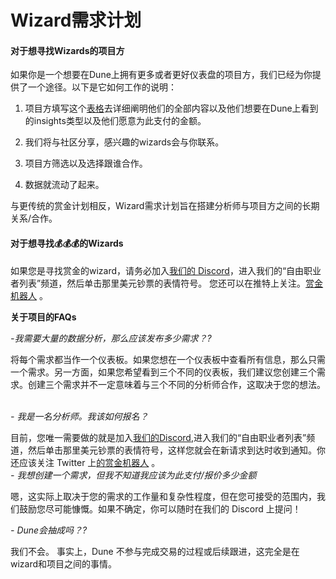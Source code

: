 # Wizard需求计划

#### 对于想寻找Wizards的项目方

如果你是一个想要在Dune上拥有更多或者更好仪表盘的项目方，我们已经为你提供了一个途径。以下是它如何工作的说明：

1. 项目方填写这个[表格](https://bounties.dune.xyz)去详细阐明他们的全部内容以及他们想要在Dune上看到的insights类型以及他们愿意为此支付的金额。


2. 我们将与社区分享，感兴趣的wizards会与你联系。

3. 项目方筛选以及选择跟谁合作。

4. 数据就流动了起来。

与更传统的赏金计划相反，Wizard需求计划旨在搭建分析师与项目方之间的长期关系/合作。



#### 对于想寻找:moneybag::moneybag::moneybag:的Wizards

如果您是寻找赏金的wizard，请务必加入[我们的 Discord](https://discord.gg/ErrzwBz)，进入我们的“自由职业者列表”频道，然后单击那里美元钞票的表情符号。 您还可以在推特上关注。[赏金机器人](https://twitter.com/Dune\_Bounties) 。



**关于项目的FAQs**

_-我需要大量的数据分析，那么应该发布多少需求？?_

将每个需求都当作一个仪表板。如果您想在一个仪表板中查看所有信息，那么只需一个需求。另一方面，如果您希望看到三个不同的仪表板，我们建议您创建三个需求。创建三个需求并不一定意味着与三个不同的分析师合作，这取决于您的想法。


\
_- 我是一名分析师。我该如何报名？_

目前，您唯一需要做的就是加入[我们的Discord](https://discord.gg/dunecom),进入我们的“自由职业者列表”频道，然后单击那里美元钞票的表情符号，这样您就会在新请求到达时收到通知。你还应该关注 Twitter 上[的赏金机器人](https://twitter.com/Dune_Bounties) 。
\
_- 我想创建一个需求，但我不知道我应该为此支付/报价多少金额_

嗯，这实际上取决于您的需求的工作量和复杂性程度，但在您可接受的范围内，我们鼓励您尽可能慷慨。如果不确定，你可以随时在我们的 Discord 上提问！

_- Dune会抽成吗？?_

我们不会。 事实上，Dune 不参与完成交易的过程或后续跟进，这完全是在wizard和项目之间的事情。

